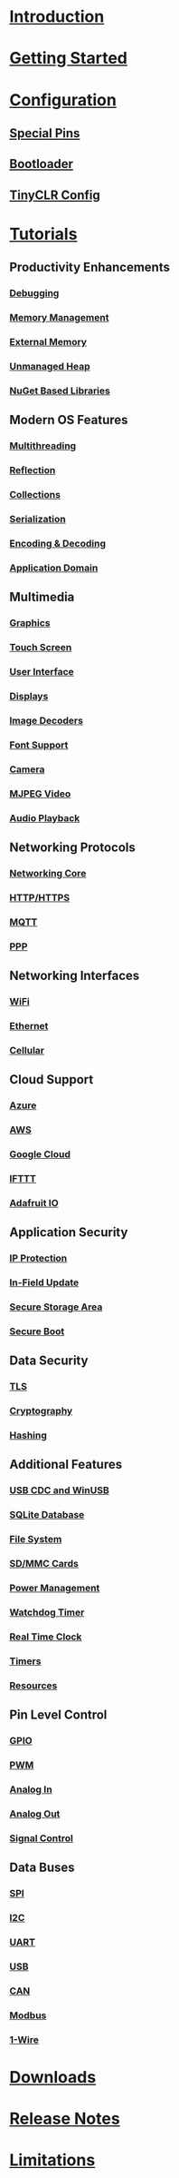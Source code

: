 # [Introduction](intro.md)

# [Getting Started](getting-started.md)

# [Configuration](configuration.md)
## [Special Pins](special-pins.md)
## [Bootloader](bootloader.md)
## [TinyCLR Config](tinyclr-config.md)

# [Tutorials](tutorials/intro.md)
## Productivity Enhancements
### [Debugging](tutorials/debugging.md)
### [Memory Management](tutorials/memory.md)
### [External Memory](tutorials/external-memory.md)
### [Unmanaged Heap](tutorials/unmanaged-heap.md)
### [NuGet Based Libraries](tutorials/nuget.md)

## Modern OS Features
### [Multithreading](tutorials/multithreading.md)
### [Reflection](tutorials/reflection.md)
### [Collections](tutorials/collections.md)
### [Serialization](tutorials/serialization.md)
### [Encoding & Decoding](tutorials/encoding-decoding.md)
### [Application Domain](tutorials/application-domain.md)

## Multimedia
### [Graphics](tutorials/graphics.md)
### [Touch Screen](tutorials/touch-screen.md)
### [User Interface](tutorials/user-interface.md)
### [Displays](tutorials/displays.md)
### [Image Decoders](tutorials/image-decoders.md)
### [Font Support](tutorials/font-support.md)
### [Camera](tutorials/camera.md)
### [MJPEG Video](tutorials/mjpeg-video.md)
### [Audio Playback](tutorials/audio-playback.md)

## Networking Protocols
### [Networking Core](tutorials/networking-core.md)
### [HTTP/HTTPS](tutorials/http-https.md)
### [MQTT](tutorials/mqtt.md)
### [PPP](tutorials/ppp.md)

## Networking Interfaces
### [WiFi](tutorials/wifi.md)
### [Ethernet](tutorials/ethernet.md)
### [Cellular](tutorials/cellular.md)

## Cloud Support
### [Azure](tutorials/azure.md)
### [AWS](tutorials/aws.md)
### [Google Cloud](tutorials/google-cloud.md)
### [IFTTT](tutorials/ifttt.md)
### [Adafruit IO](tutorials/adafruit-io.md)

## Application Security
### [IP Protection](tutorials/ip-protection.md)
### [In-Field Update](tutorials/in-field-update.md)
### [Secure Storage Area](tutorials/secure-storage.md)
### [Secure Boot](tutorials/secure-boot.md)

## Data Security
### [TLS](tutorials/tls.md)
### [Cryptography](tutorials/cryptography.md)
### [Hashing](tutorials/hashing.md)

## Additional Features
### [USB CDC and WinUSB](tutorials/usb-cdc-winusb.md)
### [SQLite Database](tutorials/sqlite-database.md)
### [File System](tutorials/file-system.md)
### [SD/MMC Cards](tutorials/sd-cards.md)
### [Power Management](tutorials/power-management.md)
### [Watchdog Timer](tutorials/watchdog-timer.md)
### [Real Time Clock](tutorials/real-time-clock.md)
### [Timers](tutorials/timers.md)
### [Resources](tutorials/resources.md)

## Pin Level Control
### [GPIO](tutorials/gpio.md)
### [PWM](tutorials/pwm.md)
### [Analog In](tutorials/analog-in.md)
### [Analog Out](tutorials/analog-out.md)
### [Signal Control](tutorials/signal-control.md)

## Data Buses
### [SPI](tutorials/spi.md)
### [I2C](tutorials/i2c.md)
### [UART](tutorials/uart.md)
### [USB](tutorials/usb.md)
### [CAN](tutorials/can.md)
### [Modbus](tutorials/modbus.md)
### [1-Wire](tutorials/1-wire.md)

# [Downloads](downloads.md)
# [Release Notes](release-notes.md)
# [Limitations](limitations.md)
